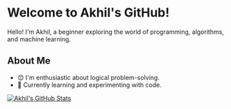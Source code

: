# Welcome to Akhil's GitHub!

Hello! I'm Akhil, a beginner exploring the world of programming, algorithms, and machine learning.

## About Me

- 😊 I'm enthusiastic about logical problem-solving.
- 🌱 Currently learning and experimenting with code.


[![Akhil's GitHub Stats](https://github-readme-stats.vercel.app/api?username=akgupta1337&show_icons=true&theme=radical)](https://github.com/akgupta1337)

<!---
akgupta1337/akgupta1337 is a ✨ special ✨ repository because its `README.md` (this file) appears on your GitHub profile.
You can click the Preview link to take a look at your changes.
--->
